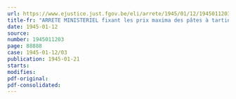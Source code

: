 ```yaml
---
url: https://www.ejustice.just.fgov.be/eli/arrete/1945/01/12/1945011203/justel
title-fr: "ARRETE MINISTERIEL fixant les prix maxima des pâtes à tartiner"
date: 1945-01-12
source:
number: 1945011203
page: 88888
case: 1945-01-12/03
publication: 1945-01-21
starts:
modifies:
pdf-original:
pdf-consolidated:
---
```


